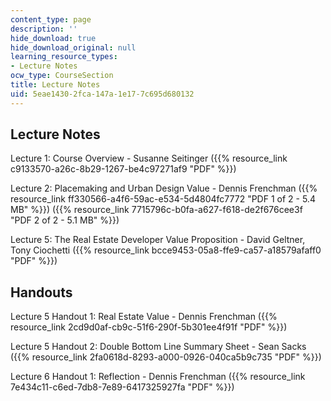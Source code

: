 ```yaml
---
content_type: page
description: ''
hide_download: true
hide_download_original: null
learning_resource_types:
- Lecture Notes
ocw_type: CourseSection
title: Lecture Notes
uid: 5eae1430-2fca-147a-1e17-7c695d680132
---
```


Lecture Notes
-------------

Lecture 1: Course Overview - Susanne Seitinger ({{% resource_link c9133570-a26c-8b29-1267-be4c97271af9 "PDF" %}})

Lecture 2: Placemaking and Urban Design Value - Dennis Frenchman ({{% resource_link ff330566-a4f6-59ac-e534-5d4804fc7772 "PDF 1 of 2 - 5.4 MB" %}}) ({{% resource_link 7715796c-b0fa-a627-f618-de2f676cee3f "PDF 2 of 2 - 5.1 MB" %}})

Lecture 5: The Real Estate Developer Value Proposition - David Geltner, Tony Ciochetti ({{% resource_link bcce9453-05a8-ffe9-ca57-a18579afaff0 "PDF" %}})

Handouts
--------

Lecture 5 Handout 1: Real Estate Value - Dennis Frenchman ({{% resource_link 2cd9d0af-cb9c-51f6-290f-5b301ee4f91f "PDF" %}})

Lecture 5 Handout 2: Double Bottom Line Summary Sheet - Sean Sacks ({{% resource_link 2fa0618d-8293-a000-0926-040ca5b9c735 "PDF" %}})

Lecture 6 Handout 1: Reflection - Dennis Frenchman ({{% resource_link 7e434c11-c6ed-7db8-7e89-6417325927fa "PDF" %}})
